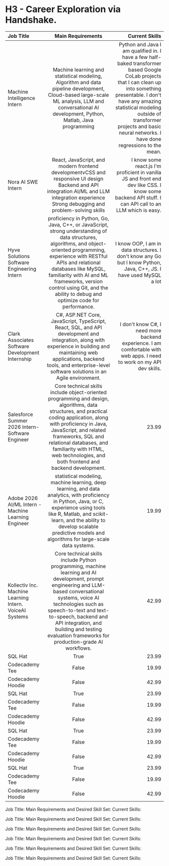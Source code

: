 # H3 - Career Exploration via Handshake.


| Job Title              | Main Requirements | Current Skills |
| :---------------- | :------: | ----: |
| Machine Intelligence Intern      |    Machine learning and statistical modeling, Algorithm and data pipeline development, Cloud-based large-scale ML analysis, LLM and conversational AI development, Python, Matlab, Java programming   | Python and Java I am qualified in. I have a few half-baked transformer based Google CoLab projects that I can clean up into something presentable. I don't have any amazing statistical modeling outside of transformer projects and basic neural networks. I have done regressions to the mean. 
| Nora AI SWE Intern           |   React, JavaScript, and modern frontend developmentvCSS and responsive UI design Backend and API integration AI/ML and LLM integration experience Strong debugging and problem-solving skills   | I know some react.js I'm proficient in vanilla JS and front end dev like CSS. I know some backend API stuff. I can API call to an LLM which is easy.|
| Hyve Solutions Software Engineering Intern| proficiency in Python, Go, Java, C++, or JavaScript, strong understanding of data structures, algorithms, and object-oriented programming, experience with RESTful APIs and relational databases like MySQL, familiarity with AI and ML frameworks, version control using Git, and the ability to debug and optimize code for performance. | I know OOP, I am in data structures. I don't know any Go but I know Python, Java, C++, JS. I have used MySQL a lot |
| Clark Associates Software Development Internship | C#, ASP.NET Core, JavaScript, TypeScript, React, SQL, and API development and integration, along with experience in building and maintaining web applications, backend tools, and enterprise-level software solutions in an Agile environment. | I don't know C#, I need more backend experience. I am comfortable with web apps. I need to work on my API dev skills.|
| Salesforce Summer 2026 Intern- Software Engineer           |   Core technical skills include object-oriented programming and design, algorithms, data structures, and practical coding application, along with proficiency in Java, JavaScript, and related frameworks, SQL and relational databases, and familiarity with HTML, web technologies, and both frontend and backend development.| 23.99 |
| Adobe 2026 AI/ML Intern - Machine Learning Engineer    |  statistical modeling, machine learning, deep learning, and data analytics, with proficiency in Python, Java, or C, experience using tools like R, Matlab, and scikit-learn, and the ability to develop scalable predictive models and algorithms for large-scale data systems. | 19.99 |
| Kollectiv Inc. Machine Learning Intern. VoiceAI Systems |  Core technical skills include Python programming, machine learning and AI development, prompt engineering and LLM-based conversational systems, voice AI technologies such as speech-to-text and text-to-speech, backend and API integration, and building and testing evaluation frameworks for production-grade AI workflows. | 42.99 |
| SQL Hat           |   True   | 23.99 |
| Codecademy Tee    |  False   | 19.99 |
| Codecademy Hoodie |  False   | 42.99 |
| SQL Hat           |   True   | 23.99 |
| Codecademy Tee    |  False   | 19.99 |
| Codecademy Hoodie |  False   | 42.99 |
| SQL Hat           |   True   | 23.99 |
| Codecademy Tee    |  False   | 19.99 |
| Codecademy Hoodie |  False   | 42.99 |
| SQL Hat           |   True   | 23.99 |
| Codecademy Tee    |  False   | 19.99 |
| Codecademy Hoodie |  False   | 42.99 |


Job Title:
Main Requirements and Desired Skill Set:
Current Skills:

Job Title:
Main Requirements and Desired Skill Set:
Current Skills:

Job Title:
Main Requirements and Desired Skill Set:
Current Skills:

Job Title:
Main Requirements and Desired Skill Set:
Current Skills:

Job Title:
Main Requirements and Desired Skill Set:
Current Skills:

Job Title:
Main Requirements and Desired Skill Set:
Current Skills:
